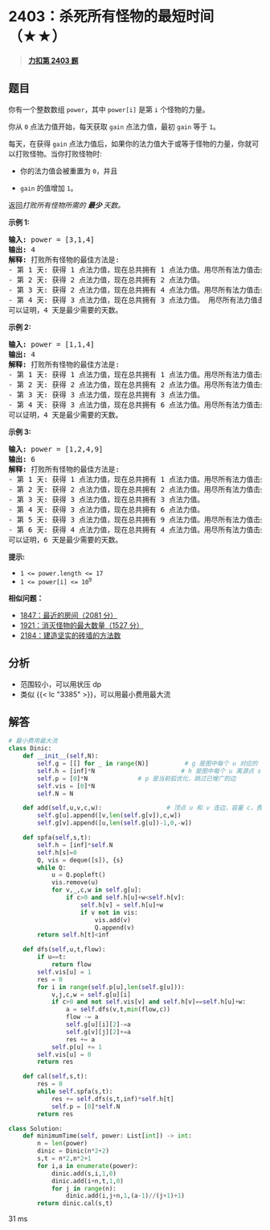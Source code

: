 # 2403：杀死所有怪物的最短时间（★★）


> <u>**[力扣第 2403 题](https://leetcode.cn/problems/minimum-time-to-kill-all-monsters/)**</u>

## 题目

<p>你有一个整数数组 <code>power</code>，其中  <code>power[i]</code> 是第 <code>i</code> 个怪物的力量。</p>

<p>你从 <code>0</code> 点法力值开始，每天获取 <code>gain</code> 点法力值，最初 <code>gain</code> 等于 <code>1</code>。</p>

<p>每天，在获得 <code>gain</code> 点法力值后，如果你的法力值大于或等于怪物的力量，你就可以打败怪物。当你打败怪物时:</p>

<ul>
<li>
<p data-group="1-1">你的法力值会被重置为 <code>0</code>，并且</p>
</li>
<li>
<p data-group="1-1"><code>gain</code> 的值增加 <code>1</code>。</p>
</li>
</ul>

<p>返回<em>打败所有怪物所需的 <strong>最少 </strong>天数。</em></p>



<p><strong>示例 1:</strong></p>

<pre>
<strong>输入:</strong> power = [3,1,4]
<strong>输出:</strong> 4
<strong>解释:</strong> 打败所有怪物的最佳方法是:
- 第 1 天: 获得 1 点法力值，现在总共拥有 1 点法力值。用尽所有法力值击杀第 2 个怪物。
- 第 2 天: 获得 2 点法力值，现在总共拥有 2 点法力值。
- 第 3 天: 获得 2 点法力值，现在总共拥有 4 点法力值。用尽所有法力值击杀第 3 个怪物。
- 第 4 天: 获得 3 点法力值，现在总共拥有 3 点法力值。 用尽所有法力值击杀第 1 个怪物。
可以证明，4 天是最少需要的天数。
</pre>

<p><strong>示例 2:</strong></p>

<pre>
<strong>输入:</strong> power = [1,1,4]
<strong>输出:</strong> 4
<strong>解释:</strong> 打败所有怪物的最佳方法是:
- 第 1 天: 获得 1 点法力值，现在总共拥有 1 点法力值。用尽所有法力值击杀第 1 个怪物。
- 第 2 天: 获得 2 点法力值，现在总共拥有 2 点法力值。用尽所有法力值击杀第 2 个怪物。
- 第 3 天: 获得 3 点法力值，现在总共拥有 3 点法力值。
- 第 4 天: 获得 3 点法力值，现在总共拥有 6 点法力值。用尽所有法力值击杀第 3 个怪物。
可以证明，4 天是最少需要的天数。
</pre>

<p><strong>示例 3:</strong></p>

<pre>
<strong>输入:</strong> power = [1,2,4,9]
<strong>输出:</strong> 6
<strong>解释:</strong> 打败所有怪物的最佳方法是:
- 第 1 天: 获得 1 点法力值，现在总共拥有 1 点法力值。用尽所有法力值击杀第 1 个怪物
- 第 2 天: 获得 2 点法力值，现在总共拥有 2 点法力值。用尽所有法力值击杀第 2 个怪物。
- 第 3 天: 获得 3 点法力值，现在总共拥有 3 点法力值。
- 第 4 天: 获得 3 点法力值，现在总共拥有 6 点法力值。
- 第 5 天: 获得 3 点法力值，现在总共拥有 9 点法力值。用尽所有法力值击杀第 4 个怪物。
- 第 6 天: 获得 4 点法力值，现在总共拥有 4 点法力值。用尽所有法力值击杀第 3 个怪物。
可以证明，6 天是最少需要的天数。
</pre>



<p><strong>提示:</strong></p>

<ul>
<li><code>1 &lt;= power.length &lt;= 17</code></li>
<li><code>1 &lt;= power[i] &lt;= 10<sup>9</sup></code></li>
</ul>


**相似问题：**
- [1847：最近的房间（2081 分）](/leetcode/1847)
- [1921：消灭怪物的最大数量（1527 分）](/leetcode/1921)
- [2184：建造坚实的砖墙的方法数](/leetcode/2184)


## 分析

- 范围较小，可以用状压 dp
- 类似 {{< lc "3385" >}}，可以用最小费用最大流

## 解答

```python
# 最小费用最大流
class Dinic:
    def __init__(self,N):
        self.g = [[] for _ in range(N)]          # g 是图中每个 u 对应的 v 列表
        self.h = [inf]*N                        # h 是图中每个 u 离源点 s 的距离
        self.p = [0]*N              # p 是当前弧优化，跳过已增广的边
        self.vis = [0]*N
        self.N = N

    def add(self,u,v,c,w):                  # 顶点 u 和 v 连边，容量 c，费用 w
        self.g[u].append([v,len(self.g[v]),c,w])
        self.g[v].append([u,len(self.g[u])-1,0,-w])

    def spfa(self,s,t):
        self.h = [inf]*self.N
        self.h[s]=0
        Q, vis = deque([s]), {s}
        while Q:
            u = Q.popleft()
            vis.remove(u)
            for v,_,c,w in self.g[u]:
                if c>0 and self.h[u]+w<self.h[v]:
                    self.h[v] = self.h[u]+w
                    if v not in vis:
                        vis.add(v)
                        Q.append(v)
        return self.h[t]<inf

    def dfs(self,u,t,flow):
        if u==t:
            return flow
        self.vis[u] = 1
        res = 0
        for i in range(self.p[u],len(self.g[u])):
            v,j,c,w = self.g[u][i]
            if c>0 and not self.vis[v] and self.h[v]==self.h[u]+w:
                a = self.dfs(v,t,min(flow,c))
                flow -= a
                self.g[u][i][2]-=a
                self.g[v][j][2]+=a
                res += a
            self.p[u] += 1
        self.vis[u] = 0
        return res

    def cal(self,s,t):
        res = 0
        while self.spfa(s,t):
            res += self.dfs(s,t,inf)*self.h[t]
            self.p = [0]*self.N
        return res

class Solution:
    def minimumTime(self, power: List[int]) -> int:
        n = len(power)
        dinic = Dinic(n*2+2)
        s,t = n*2,n*2+1
        for i,a in enumerate(power):
            dinic.add(s,i,1,0)
            dinic.add(i+n,t,1,0)
            for j in range(n):
                dinic.add(i,j+n,1,(a-1)//(j+1)+1)
        return dinic.cal(s,t)
```
31 ms
